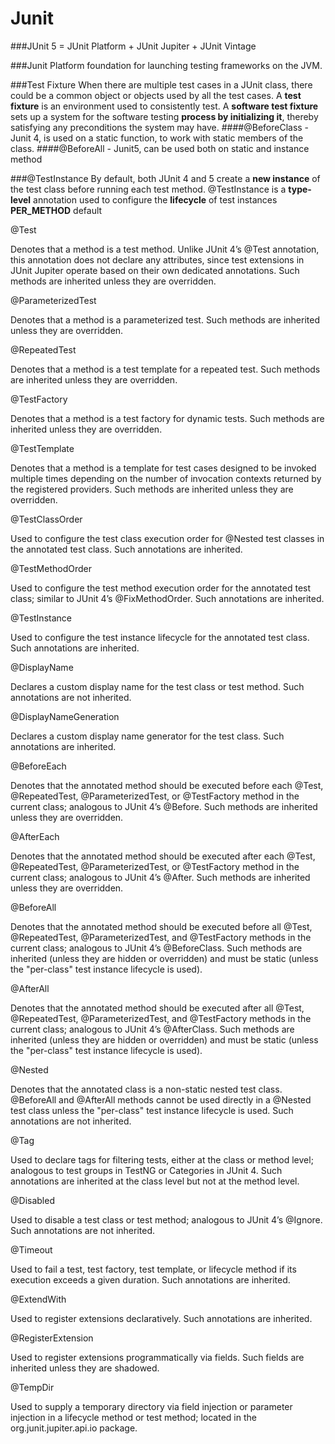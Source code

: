 # Junit

###JUnit 5 = JUnit Platform + JUnit Jupiter + JUnit Vintage

###Junit Platform
foundation for launching testing frameworks on the JVM.

###Test Fixture
When there are multiple test cases in a JUnit class, there could be a common object or objects used by all the test cases.
A **test fixture** is an environment used to consistently test.
A **software test fixture** sets up a system for the software testing **process by initializing it**, thereby satisfying any preconditions the system may have.
####@BeforeClass - Junit 4, is used on a static function, to work with static members of the class.
####@BeforeAll - Junit5, can be used both on static and instance method 




###@TestInstance
By default, both JUnit 4 and 5 create a **new instance** of the test class before running each test method.
@TestInstance is a **type-level** annotation
used to configure the **lifecycle** of test instances
**PER_METHOD** default










@Test

Denotes that a method is a test method. Unlike JUnit 4’s @Test annotation, this annotation does not declare any attributes, since test extensions in JUnit Jupiter operate based on their own dedicated annotations. Such methods are inherited unless they are overridden.

@ParameterizedTest

Denotes that a method is a parameterized test. Such methods are inherited unless they are overridden.

@RepeatedTest

Denotes that a method is a test template for a repeated test. Such methods are inherited unless they are overridden.

@TestFactory

Denotes that a method is a test factory for dynamic tests. Such methods are inherited unless they are overridden.

@TestTemplate

Denotes that a method is a template for test cases designed to be invoked multiple times depending on the number of invocation contexts returned by the registered providers. Such methods are inherited unless they are overridden.

@TestClassOrder

Used to configure the test class execution order for @Nested test classes in the annotated test class. Such annotations are inherited.

@TestMethodOrder

Used to configure the test method execution order for the annotated test class; similar to JUnit 4’s @FixMethodOrder. Such annotations are inherited.

@TestInstance

Used to configure the test instance lifecycle for the annotated test class. Such annotations are inherited.

@DisplayName

Declares a custom display name for the test class or test method. Such annotations are not inherited.

@DisplayNameGeneration

Declares a custom display name generator for the test class. Such annotations are inherited.

@BeforeEach

Denotes that the annotated method should be executed before each @Test, @RepeatedTest, @ParameterizedTest, or @TestFactory method in the current class; analogous to JUnit 4’s @Before. Such methods are inherited unless they are overridden.

@AfterEach

Denotes that the annotated method should be executed after each @Test, @RepeatedTest, @ParameterizedTest, or @TestFactory method in the current class; analogous to JUnit 4’s @After. Such methods are inherited unless they are overridden.

@BeforeAll

Denotes that the annotated method should be executed before all @Test, @RepeatedTest, @ParameterizedTest, and @TestFactory methods in the current class; analogous to JUnit 4’s @BeforeClass. Such methods are inherited (unless they are hidden or overridden) and must be static (unless the "per-class" test instance lifecycle is used).

@AfterAll

Denotes that the annotated method should be executed after all @Test, @RepeatedTest, @ParameterizedTest, and @TestFactory methods in the current class; analogous to JUnit 4’s @AfterClass. Such methods are inherited (unless they are hidden or overridden) and must be static (unless the "per-class" test instance lifecycle is used).

@Nested

Denotes that the annotated class is a non-static nested test class. @BeforeAll and @AfterAll methods cannot be used directly in a @Nested test class unless the "per-class" test instance lifecycle is used. Such annotations are not inherited.

@Tag

Used to declare tags for filtering tests, either at the class or method level; analogous to test groups in TestNG or Categories in JUnit 4. Such annotations are inherited at the class level but not at the method level.

@Disabled

Used to disable a test class or test method; analogous to JUnit 4’s @Ignore. Such annotations are not inherited.

@Timeout

Used to fail a test, test factory, test template, or lifecycle method if its execution exceeds a given duration. Such annotations are inherited.

@ExtendWith

Used to register extensions declaratively. Such annotations are inherited.

@RegisterExtension

Used to register extensions programmatically via fields. Such fields are inherited unless they are shadowed.

@TempDir

Used to supply a temporary directory via field injection or parameter injection in a lifecycle method or test method; located in the org.junit.jupiter.api.io package.


